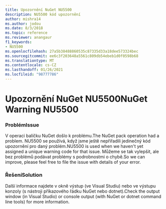 ```yaml
---
title: Upozornění NuGet NU5500
description: NU5500 kód upozornění
author: mishra14
ms.author: jodou
ms.date: 8/3/2018
ms.topic: reference
ms.reviewer: anangaur
f1_keywords:
- NU5500
ms.openlocfilehash: 27a5b38488860535c87335d33a18dee573324bec
ms.sourcegitcommit: ee6c3f203648a5561c809db54ebeb1d0f0598b68
ms.translationtype: MT
ms.contentlocale: cs-CZ
ms.lasthandoff: 01/26/2021
ms.locfileid: "98777786"
---
```

# <a name="nuget-warning-nu5500"></a><span data-ttu-id="de9c7-103">Upozornění NuGet NU5500</span><span class="sxs-lookup"><span data-stu-id="de9c7-103">NuGet Warning NU5500</span></span>

### <a name="issue"></a><span data-ttu-id="de9c7-104">Problém</span><span class="sxs-lookup"><span data-stu-id="de9c7-104">Issue</span></span>

<span data-ttu-id="de9c7-105">V operaci balíčku NuGet došlo k problému.</span><span class="sxs-lookup"><span data-stu-id="de9c7-105">The NuGet pack operation had a problem.</span></span> <span data-ttu-id="de9c7-106">NU5500 se používá, když jsme ještě nepřiřadili jedinečný kód upozornění pro daný problém.</span><span class="sxs-lookup"><span data-stu-id="de9c7-106">NU5500 is used when we haven't yet assigned a unique warning code for that issue.</span></span> <span data-ttu-id="de9c7-107">Můžeme se tak vylepšit, ale bez problémů podávat problémy s podrobnostmi o chybě.</span><span class="sxs-lookup"><span data-stu-id="de9c7-107">So we can improve, please feel free to file the issue with details of your error.</span></span>


### <a name="solution"></a><span data-ttu-id="de9c7-108">Řešení</span><span class="sxs-lookup"><span data-stu-id="de9c7-108">Solution</span></span>

<span data-ttu-id="de9c7-109">Další informace najdete v okně výstup (ve Visual Studiu) nebo ve výstupu konzoly (s nástroji příkazového řádku NuGet nebo dotnet).</span><span class="sxs-lookup"><span data-stu-id="de9c7-109">Check the output window (in Visual Studio) or console output (with NuGet or dotnet command line tools) for more information.</span></span>


